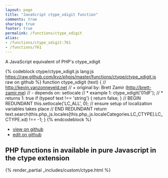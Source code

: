 ```yaml
---
layout: page
title: "JavaScript ctype_xdigit function"
comments: true
sharing: true
footer: true
permalink: /functions/ctype_xdigit
alias:
- /functions/ctype_xdigit:761
- /functions/761
---
```

<!-- Generated by Rakefile:build -->
A JavaScript equivalent of PHP's ctype_xdigit

{% codeblock ctype/ctype_xdigit.js lang:js https://raw.github.com/kvz/phpjs/master/functions/ctype/ctype_xdigit.js raw on github %}
function ctype_xdigit (text) {
    // http://kevin.vanzonneveld.net
    // +   original by: Brett Zamir (http://brett-zamir.me)
    // -    depends on: setlocale
    // *     example 1: ctype_xdigit('01dF');
    // *     returns 1: true
    if (typeof text !== 'string') {
        return false;
    }
    // BEGIN REDUNDANT
    this.setlocale('LC_ALL', 0); // ensure setup of localization variables takes place
    // END REDUNDANT
    return text.search(this.php_js.locales[this.php_js.localeCategories.LC_CTYPE].LC_CTYPE.xd) !== -1;
}
{% endcodeblock %}

 - [view on github](https://github.com/kvz/phpjs/blob/master/functions/ctype/ctype_xdigit.js)
 - [edit on github](https://github.com/kvz/phpjs/edit/master/functions/ctype/ctype_xdigit.js)

## PHP functions in available in pure Javascript in the ctype extension
{% render_partial _includes/custom/ctype.html %}
